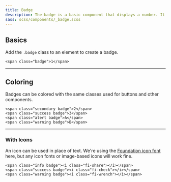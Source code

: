 ```yaml
---
title: Badge
description: The badge is a basic component that displays a number. It's useful for calling out a number of unread items.
sass: scss/components/_badge.scss
---
```


## Basics

Add the `.badge` class to an element to create a badge.

```html_example
<span class="badge">1</span>
```

---

## Coloring

Badges can be colored with the same classes used for buttons and other components.

```html_example
<span class="secondary badge">2</span>
<span class="success badge">3</span>
<span class="alert badge">A</span>
<span class="warning badge">B</span>
```

---

### With Icons

An icon can be used in place of text. We're using the [Foundation icon font](http://zurb.com/playground/foundation-icon-fonts-3) here, but any icon fonts or image-based icons will work fine.

```html_example
<span class="info badge"><i class="fi-share"></i></span>
<span class="success badge"><i class="fi-check"></i></span>
<span class="warning badge"><i class="fi-wrench"></i></span>
```